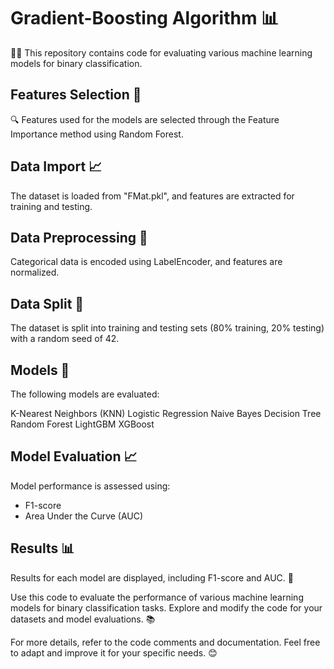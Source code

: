 # Gradient-Boosting Algorithm 📊
👨‍💻 This repository contains code for evaluating various machine learning models for binary classification.

## Features Selection 🧐
🔍 Features used for the models are selected through the Feature Importance method using Random Forest.

## Data Import 📈
The dataset is loaded from "FMat.pkl", and features are extracted for training and testing.

## Data Preprocessing 🔄
Categorical data is encoded using LabelEncoder, and features are normalized.

## Data Split 🧩
The dataset is split into training and testing sets (80% training, 20% testing) with a random seed of 42.

## Models 🤖
The following models are evaluated:

K-Nearest Neighbors (KNN)
Logistic Regression
Naive Bayes
Decision Tree
Random Forest
LightGBM
XGBoost

## Model Evaluation 📈
Model performance is assessed using:

- F1-score
- Area Under the Curve (AUC)

## Results 📊
Results for each model are displayed, including F1-score and AUC. 🚀

Use this code to evaluate the performance of various machine learning models for binary classification tasks. Explore and modify the code for your datasets and model evaluations. 📚

For more details, refer to the code comments and documentation. Feel free to adapt and improve it for your specific needs. 😊
